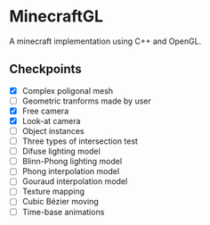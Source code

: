# MinecraftGL

A minecraft implementation using C++ and OpenGL.

## Checkpoints

- [X] Complex poligonal mesh
- [ ] Geometric tranforms made by user
- [X] Free camera
- [X] Look-at camera
- [ ] Object instances
- [ ] Three types of intersection test
- [ ] Difuse lighting model
- [ ] Blinn-Phong lighting model
- [ ] Phong interpolation model
- [ ] Gouraud interpolation model
- [ ] Texture mapping
- [ ] Cubic Bézier moving
- [ ] Time-base animations
